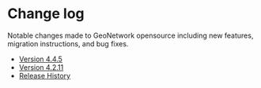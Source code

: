 # Change log

Notable changes made to GeoNetwork opensource including new features, migration instructions, and bug fixes.

-   [Version 4.4.5](version-4.4.4.md)
-   [Version 4.2.11](version-4.2.11.md)
-   [Release History](history/index.md)
